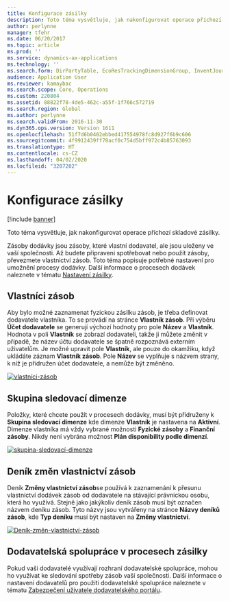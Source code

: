 ```yaml
---
title: Konfigurace zásilky
description: Toto téma vysvětluje, jak nakonfigurovat operace příchozí skladové zásilky.
author: perlynne
manager: tfehr
ms.date: 06/20/2017
ms.topic: article
ms.prod: ''
ms.service: dynamics-ax-applications
ms.technology: ''
ms.search.form: DirPartyTable, EcoResTrackingDimensionGroup, InventJournalName, InventJournalOwnershipChange, InventOwner, InventTableInventoryDimensionGroups, VendTable
audience: Application User
ms.reviewer: kamaybac
ms.search.scope: Core, Operations
ms.custom: 220804
ms.assetid: 88822f78-4de5-462c-a55f-1f766c572719
ms.search.region: Global
ms.author: perlynne
ms.search.validFrom: 2016-11-30
ms.dyn365.ops.version: Version 1611
ms.openlocfilehash: 51f7d6b0402ebbed417554978fc8d927f6b9c606
ms.sourcegitcommit: 4f9912439ff78acf0c754d5bff972c4b85763093
ms.translationtype: HT
ms.contentlocale: cs-CZ
ms.lasthandoff: 04/02/2020
ms.locfileid: "3207202"
---
```

# <a name="set-up-consignment"></a>Konfigurace zásilky

[!include [banner](../includes/banner.md)]

Toto téma vysvětluje, jak nakonfigurovat operace příchozí skladové zásilky.

Zásoby dodávky jsou zásoby, které vlastní dodavatel, ale jsou uloženy ve vaší společnosti. Až budete připraveni spotřebovat nebo použít zásoby, převezmete vlastnictví zásob. Toto téma popisuje potřebné nastavení pro umožnění procesy dodávky. Další informace o procesech dodávek naleznete v tématu [Nastavení zásilky](consignment.md).

## <a name="inventory-owners"></a>Vlastníci zásob
Aby bylo možné zaznamenat fyzickou zásilku zásob, je třeba definovat dodavatele vlastníka. To se provádí na stránce **Vlastník zásob**. Při výběru **Účet dodavatele** se generují výchozí hodnoty pro pole **Název** a **Vlastník**. Hodnota v poli **Vlastník** se zobrazí dodavateli, takže ji můžete změnit v případě, že název účtu dodavatele se špatně rozpoznává externím uživatelům. Je možné upravit pole **Vlastník**, ale pouze do okamžiku, když ukládáte záznam **Vlastník zásob**. Pole **Název** se vyplňuje s názvem strany, k níž je přidružen účet dodavatele, a nemůže být změněno.

[![vlastníci-zásob](./media/inventory-owners.png)](./media/inventory-owners.png)

## <a name="tracking-dimension-group"></a>Skupina sledovací dimenze
Položky, které chcete použít v procesech dodávky, musí být přidruženy k **Skupina sledovací dimenze** kde dimenze **Vlastník** je nastavena na **Aktivní**. Dimenze vlastníka má vždy vybrané možnosti **Fyzické zásoby** a **Finanční zásoby**. Nikdy není vybrána možnost **Plán disponibility podle dimenzí**.

[![skupina-sledovací-dimenze](./media/tracking-dimension-group.png)](./media/tracking-dimension-group.png)

## <a name="inventory-ownership-change-journal"></a>Deník změn vlastnictví zásob
Deník **Změny vlastnictví zásob**se používá k zaznamenání k přesunu vlastnictví dodávek zásob od dodavatele na stávající právnickou osobu, která ho využívá. Stejně jako jakýkoliv deník zásob musí být označen názvem deníku zásob. Tyto názvy jsou vytvářeny na stránce **Názvy deníků zásob**, kde **Typ deníku** musí být nastaven na **Změny vlastnictví**.

[![Deník-změn-vlastnictví-zásob](./media/inventory-ownership-change-journal.png)](./media/inventory-ownership-change-journal.png)

## <a name="vendor-collaboration-in-consignment-processes"></a>Dodavatelská spolupráce v procesech zásilky
Pokud vaši dodavatelé využívají rozhraní dodavatelské spolupráce, mohou ho využívat ke sledování spotřeby zásob vaší společnosti. Další informace o nastavení dodavatelů pro použití dodavatelské spolupráce naleznete v tématu [Zabezpečení uživatele dodavatelského portálu](../procurement/configure-security-vendor-portal-users.md).
